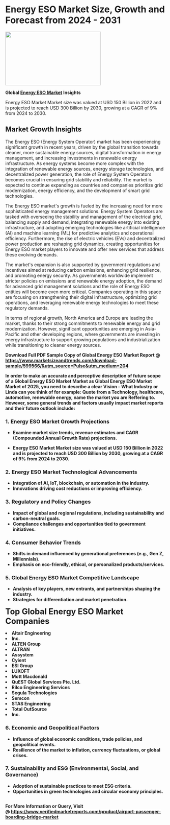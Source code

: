 <H1>Energy ESO Market Size, Growth and Forecast from 2024 - 2031</H1><img class="aligncenter size-medium wp-image-584254" src="https://thirdeyenews.in/wp-content/uploads/2024/09/Global-Market-Research-300x168.jpeg" alt="" width="300" height="168" /><p><strong>Global&nbsp;<a href="https://www.marketsizeandtrends.com/download-sample/599566/&amp;utm_source=Pulse&amp;utm_medium=204">Energy ESO Market</a> Insights</strong></p><p>Energy ESO Market Market size was valued at USD 150 Billion in 2022 and is projected to reach USD 300 Billion by 2030, growing at a CAGR of 9% from 2024 to 2030.</p><p><h2>Market Growth Insights</h2> <p>The Energy ESO (Energy System Operator) market has been experiencing significant growth in recent years, driven by the global transition towards cleaner, more sustainable energy sources, digital transformation in energy management, and increasing investments in renewable energy infrastructure. As energy systems become more complex with the integration of renewable energy sources, energy storage technologies, and decentralized power generation, the role of Energy System Operators becomes crucial in ensuring grid stability and reliability. The market is expected to continue expanding as countries and companies prioritize grid modernization, energy efficiency, and the development of smart grid technologies.</p> <p><strong></strong></p> <p>The Energy ESO market's growth is fueled by the increasing need for more sophisticated energy management solutions. Energy System Operators are tasked with overseeing the stability and management of the electrical grid, balancing supply and demand, integrating renewable energy into existing infrastructure, and adopting emerging technologies like artificial intelligence (AI) and machine learning (ML) for predictive analytics and operational efficiency. Furthermore, the rise of electric vehicles (EVs) and decentralized power production are reshaping grid dynamics, creating opportunities for Energy ESO market players to innovate and offer new services that address these evolving demands.</p> <p>The market's expansion is also supported by government regulations and incentives aimed at reducing carbon emissions, enhancing grid resilience, and promoting energy security. As governments worldwide implement stricter policies on emissions and renewable energy adoption, the demand for advanced grid management solutions and the role of Energy ESO entities will become even more critical. Companies operating in this space are focusing on strengthening their digital infrastructure, optimizing grid operations, and leveraging renewable energy technologies to meet these regulatory demands.</p> <p>In terms of regional growth, North America and Europe are leading the market, thanks to their strong commitments to renewable energy and grid modernization. However, significant opportunities are emerging in Asia-Pacific and other developing regions, where governments are investing in energy infrastructure to support growing populations and industrialization while transitioning to cleaner energy sources.</p> <p><strong></p><p><span class=""><strong>Download Full PDF Sample Copy of Global Energy ESO Market Report</strong> @ <a href="https://www.marketsizeandtrends.com/download-sample/599566/&amp;utm_source=Pulse&amp;utm_medium=204" target="_blank">https://www.marketsizeandtrends.com/download-sample/599566/&amp;utm_source=Pulse&amp;utm_medium=204</a></span></p><p>In order to make an accurate and perceptive description of future scope of a Global&nbsp;Energy ESO Market Market as Global&nbsp;Energy ESO Market Market of 2025, you need to describe a clear Vision &ndash; What Industry or Linda can you think of for example: Quote from a Technology, healthcare, automotive, renewable energy, name the market you are Reffering to. However, some general trends and factors usually impact market reports and their future outlook include:</p><h3>1.&nbsp;<strong>Energy ESO Market Growth Projections</strong></h3><ul><li>Examine market size trends, revenue estimates and CAGR (Compounded Annual Growth Rate) projections.</li><li><p>Energy ESO Market Market size was valued at USD 150 Billion in 2022 and is projected to reach USD 300 Billion by 2030, growing at a CAGR of 9% from 2024 to 2030.</p></li></ul><h3>2.&nbsp;<strong>Energy ESO Market Technological Advancements</strong></h3><ul><li>Integration of AI, IoT, blockchain, or automation in the industry.</li><li>Innovations driving cost reductions or improving efficiency.</li></ul><h3>3.&nbsp;<strong>Regulatory and Policy Changes</strong></h3><ul><li>Impact of global and regional regulations, including sustainability and carbon-neutral goals.</li><li>Compliance challenges and opportunities tied to government initiatives.</li></ul><h3>4.&nbsp;<strong>Consumer Behavior Trends</strong></h3><ul><li>Shifts in demand influenced by generational preferences (e.g., Gen Z, Millennials).</li><li>Emphasis on eco-friendly, ethical, or personalized products/services.</li></ul><h3>5.&nbsp;<strong>Global Energy ESO Market Competitive Landscape</strong></h3><ul><li>Analysis of key players, new entrants, and partnerships shaping the industry.</li><li>Strategies for differentiation and market penetration.</li></ul><p data-pm-slice="1 1 []"><span style="color: inherit; font-family: inherit; font-size: 25px;">Top Global Energy ESO Market Companies</span></p><div class="" data-test-id=""><p><li>Altair Engineering</li><li> Inc.</li><li> ALTEN Group</li><li> ALTRAN</li><li> Assystem</li><li> Cyient</li><li> ESI Group</li><li> LUXOFT</li><li> Mott Macdonald</li><li> QuEST Global Services Pte. Ltd.</li><li> Rilco Engineering Services</li><li> Segula Technologies</li><li> Semcon</li><li> STAS Engineering</li><li> Total OutSource</li><li> Inc.</li></p></div><h3>6.&nbsp;<strong>Economic and Geopolitical Factors</strong></h3><ul><li>Influence of global economic conditions, trade policies, and geopolitical events.</li><li>Resilience of the market to inflation, currency fluctuations, or global crises.</li></ul><h3>7.&nbsp;<strong>Sustainability and ESG (Environmental, Social, and Governance)</strong></h3><ul><li>Adoption of sustainable practices to meet ESG criteria.</li><li>Opportunities in green technologies and circular economy principles.</li></ul><h2><strong style="font-size: 14px;">For More Information or Query, Visit @&nbsp;</strong><a style="background-color: #ffffff; font-size: 14px;" href="https://www.marketsizeandtrends.com/report/energy-eso-market/" target="_blank">https://www.verifiedmarketreports.com/product/airport-passenger-boarding-bridge-market</a></h2>
